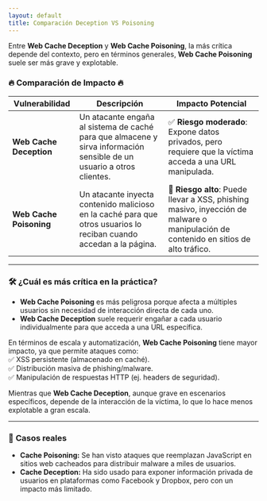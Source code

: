 ```yaml
---
layout: default
title: Comparación Deception VS Poisoning
---
```

Entre **Web Cache Deception** y **Web Cache Poisoning**, la más crítica depende del contexto, pero en términos generales, **Web Cache Poisoning** suele ser más grave y explotable.

### 🔥 **Comparación de Impacto** 🔥

|**Vulnerabilidad**|**Descripción**|**Impacto Potencial**|
|---|---|---|
|**Web Cache Deception**|Un atacante engaña al sistema de caché para que almacene y sirva información sensible de un usuario a otros clientes.|✅ **Riesgo moderado**: Expone datos privados, pero requiere que la víctima acceda a una URL manipulada.|
|**Web Cache Poisoning**|Un atacante inyecta contenido malicioso en la caché para que otros usuarios lo reciban cuando accedan a la página.|🚨 **Riesgo alto**: Puede llevar a XSS, phishing masivo, inyección de malware o manipulación de contenido en sitios de alto tráfico.|

---

### 🛠️ **¿Cuál es más crítica en la práctica?**

- **Web Cache Poisoning** es más peligrosa porque afecta a múltiples usuarios sin necesidad de interacción directa de cada uno.
- **Web Cache Deception** suele requerir engañar a cada usuario individualmente para que acceda a una URL específica.

En términos de escala y automatización, **Web Cache Poisoning** tiene mayor impacto, ya que permite ataques como:  
✅ XSS persistente (almacenado en caché).  
✅ Distribución masiva de phishing/malware.  
✅ Manipulación de respuestas HTTP (ej. headers de seguridad).

Mientras que **Web Cache Deception**, aunque grave en escenarios específicos, depende de la interacción de la víctima, lo que lo hace menos explotable a gran escala.

---

### 🔎 **Casos reales**

- **Cache Poisoning:** Se han visto ataques que reemplazan JavaScript en sitios web cacheados para distribuir malware a miles de usuarios.
- **Cache Deception:** Ha sido usado para exponer información privada de usuarios en plataformas como Facebook y Dropbox, pero con un impacto más limitado.

